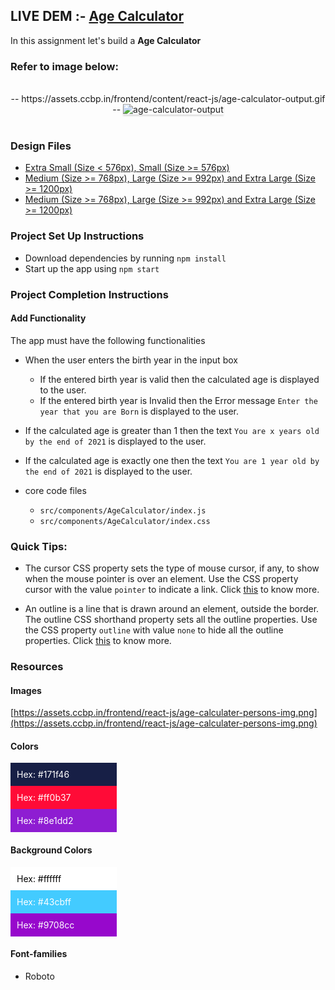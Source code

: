 ## LIVE DEM :- <a href="https://loving-wing-6c8ede.netlify.app/">Age Calculator</a>
In this assignment let's build a **Age Calculator**

### Refer to image below:

<br/>
<div style="text-align: center;">
  -- https://assets.ccbp.in/frontend/content/react-js/age-calculator-output.gif --

<img src="https://assets.ccbp.in/frontend/content/react-js/age-calculator-output.gif" alt="age-calculator-output" style="max-width:70%;box-shadow:0 2.8px 2.2px rgba(0, 0, 0, 0.12)">

</div>

<br/>

### Design Files

- [Extra Small (Size < 576px), Small (Size >= 576px)](https://assets.ccbp.in/frontend/content/react-js/age-calculator-sm-output.png)
- [Medium (Size >= 768px), Large (Size >= 992px) and Extra Large (Size >= 1200px)](https://assets.ccbp.in/frontend/content/react-js/age-calculator-success-lg-output.png)
- [Medium (Size >= 768px), Large (Size >= 992px) and Extra Large (Size >= 1200px)](https://assets.ccbp.in/frontend/content/react-js/age-calculator-error-lg-output.png)

### Project Set Up Instructions

- Download dependencies by running `npm install`
- Start up the app using `npm start`

### Project Completion Instructions

#### Add Functionality

The app must have the following functionalities

- When the user enters the birth year in the input box
  - If the entered birth year is valid then the calculated age is displayed to the user.
  - If the entered birth year is Invalid then the Error message `Enter the year that you are Born` is displayed to the user.

- If the calculated age is greater than 1 then the text `You are x years old by the end of 2021` is displayed to the user.
- If the calculated age is exactly one then the text `You are 1 year old by the end of 2021` is displayed to the user.

- core code files
  - `src/components/AgeCalculator/index.js`
  - `src/components/AgeCalculator/index.css`


### Quick Tips:

- The cursor CSS property sets the type of mouse cursor, if any, to show when the mouse pointer is over an element. Use the CSS property cursor with the value `pointer` to indicate a link. Click <a href="https://css-tricks.com/almanac/properties/c/cursor/" target="_blank">this</a> to know more.

- An outline is a line that is drawn around an element, outside the border. The outline CSS shorthand property sets all the outline properties. Use the CSS property `outline` with value `none` to hide all the outline properties. Click <a href="https://www.w3schools.com/css/css_outline.asp" target="_blank">this</a> to know more.

### Resources

#### Images

[https://assets.ccbp.in/frontend/react-js/age-calculater-persons-img.png](https://assets.ccbp.in/frontend/react-js/age-calculater-persons-img.png)

#### Colors

<div style="background-color: #171f46 ; width: 150px; padding: 10px; color: white">Hex: #171f46</div>
<div style="background-color: #ff0b37 ; width: 150px; padding: 10px; color: white">Hex: #ff0b37</div>
<div style="background-color: #8e1dd2 ; width: 150px; padding: 10px; color: white">Hex: #8e1dd2</div>

#### Background Colors

<div style="background-color: #ffffff ; width: 150px; padding: 10px; color: black">Hex: #ffffff</div>
<div style="background-color: #43cbff ; width: 150px; padding: 10px; color: white">Hex: #43cbff</div>
<div style="background-color: #9708cc ; width: 150px; padding: 10px; color: white">Hex: #9708cc</div>

#### Font-families

- Roboto

